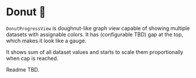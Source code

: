 # Donut 🍩
`DonutProgressView` is doughnut-like graph view capable of showing multiple datasets with assignable colors. It has (configurable TBD) gap at the top, which makes it look like a gauge.

It shows sum of all dataset values and starts to scale them proportionally when cap is reached.

Readme TBD.